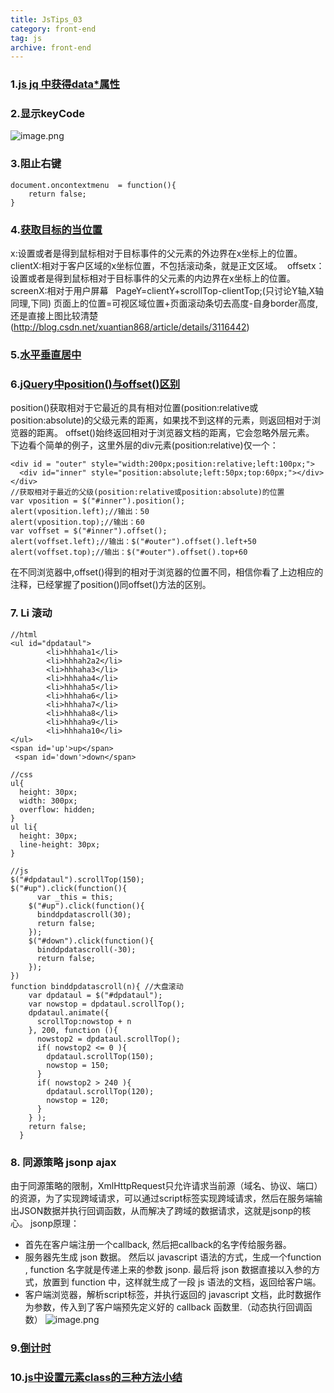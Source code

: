 ```yaml
---
title: JsTips_03
category: front-end
tag: js
archive: front-end
---
```


### 1.[js jq 中获得data*属性](https://segmentfault.com/a/1190000005770912)

### 2.显示keyCode

![image.png](http://upload-images.jianshu.io/upload_images/8952934-345b06bd113dd2d8.png?imageMogr2/auto-orient/strip%7CimageView2/2/w/1240)

### 3.阻止右键
```
document.oncontextmenu  = function(){
    return false;
}
```
### 4.[获取目标的当位置](http://shanmao.me/web/js/pagex-clientx-offsetx-layerx-de-qu-bie)
x:设置或者是得到鼠标相对于目标事件的父元素的外边界在x坐标上的位置。 
clientX:相对于客户区域的x坐标位置，不包括滚动条，就是正文区域。 
offsetx：设置或者是得到鼠标相对于目标事件的父元素的内边界在x坐标上的位置。 
screenX:相对于用户屏幕  
PageY=clientY+scrollTop-clientTop;(只讨论Y轴,X轴同理,下同)
页面上的位置=可视区域位置+页面滚动条切去高度-自身border高度,还是直接上图比较清楚
(http://blog.csdn.net/xuantian868/article/details/3116442)
### 5.[水平垂直居中](https://www.w3cplus.com/css/vertically-center-content-with-css)
### 6.[jQuery中position()与offset()区别](http://www.cnblogs.com/tianguook/p/4079542.html)
position()获取相对于它最近的具有相对位置(position:relative或position:absolute)的父级元素的距离，如果找不到这样的元素，则返回相对于浏览器的距离。
offset()始终返回相对于浏览器文档的距离，它会忽略外层元素。
下边看个简单的例子，这里外层的div元素(position:relative)仅一个：
```
<div id = "outer" style="width:200px;position:relative;left:100px;">
  <div id="inner" style="position:absolute;left:50px;top:60px;"></div>
</div>
//获取相对于最近的父级(position:relative或position:absolute)的位置
var vposition = $("#inner").position();
alert(vposition.left);//输出：50
alert(vposition.top);//输出：60
var voffset = $("#inner").offset();
alert(voffset.left);//输出：$("#outer").offset().left+50
alert(voffset.top);//输出：$("#outer").offset().top+60
```
在不同浏览器中,offset()得到的相对于浏览器的位置不同，相信你看了上边相应的注释，已经掌握了position()同offset()方法的区别。
### 7. Li 滚动
```
//html
<ul id="dpdataul">
        <li>hhhaha1</li>
        <li>hhhah2a2</li>
        <li>hhhaha3</li>
        <li>hhhaha4</li>
        <li>hhhaha5</li>
        <li>hhhaha6</li>
        <li>hhhaha7</li>
        <li>hhhaha8</li>
        <li>hhhaha9</li>
        <li>hhhaha10</li>
</ul>
<span id='up'>up</span>
 <span id='down'>down</span>
```
```
//css
ul{
  height: 30px;
  width: 300px;
  overflow: hidden;
}
ul li{
  height: 30px;
  line-height: 30px;
}
```
```
//js
$("#dpdataul").scrollTop(150);
$("#up").click(function(){
      var _this = this;
    $("#up").click(function(){
      binddpdatascroll(30);
      return false;
    });
    $("#down").click(function(){
      binddpdatascroll(-30);
      return false;
    });
})
function binddpdatascroll(n){ //大盘滚动
    var dpdataul = $("#dpdataul");
    var nowstop = dpdataul.scrollTop();
    dpdataul.animate({
      scrollTop:nowstop + n
    }, 200, function (){
      nowstop2 = dpdataul.scrollTop();
      if( nowstop2 <= 0 ){
        dpdataul.scrollTop(150);
        nowstop = 150;
      }
      if( nowstop2 > 240 ){
        dpdataul.scrollTop(120);
        nowstop = 120;
      }
    } );
    return false;
  }
```
### 8. 同源策略 jsonp ajax
由于同源策略的限制，XmlHttpRequest只允许请求当前源（域名、协议、端口）的资源，为了实现跨域请求，可以通过script标签实现跨域请求，然后在服务端输出JSON数据并执行回调函数，从而解决了跨域的数据请求，这就是jsonp的核心。
jsonp原理：
- 首先在客户端注册一个callback, 然后把callback的名字传给服务器。
- 服务器先生成 json 数据。 然后以 javascript 语法的方式，生成一个function , function 名字就是传递上来的参数 jsonp. 最后将 json 数据直接以入参的方式，放置到 function 中，这样就生成了一段 js 语法的文档，返回给客户端。
- 客户端浏览器，解析script标签，并执行返回的 javascript 文档，此时数据作为参数，传入到了客户端预先定义好的 callback 函数里.（动态执行回调函数）
![image.png](http://upload-images.jianshu.io/upload_images/8952934-134c9f19bb0eac54.png?imageMogr2/auto-orient/strip%7CimageView2/2/w/1240)

### 9.[倒计时](https://segmentfault.com/q/1010000000435922)

### 10.[js中设置元素class的三种方法小结](http://www.jb51.net/article/28118.htm)




